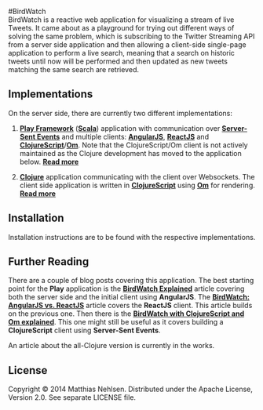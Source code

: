 #BirdWatch  
BirdWatch is a reactive web application for visualizing a stream of live Tweets. It came about as a playground for trying out different ways of solving the same problem, which is subscribing to the Twitter Streaming API from a server side application and then allowing a client-side single-page application to perform a live search, meaning that a search on historic tweets until now will be performed and then updated as new tweets matching the same search are retrieved.

## Implementations
On the server side, there are currently two different implementations:

1. **[Play Framework](https://www.playframework.com)** (**[Scala](http://www.scala-lang.org)**) application with communication over **[Server-Sent Events](http://en.wikipedia.org/wiki/Server-sent_events)** and multiple clients: **[AngularJS](https://angularjs.org)**, **[ReactJS](http://facebook.github.io/react/)** and **[ClojureScript](https://github.com/clojure/clojurescript)**/**[Om](https://github.com/swannodette/om)**. Note that the ClojureScript/Om client is not actively maintained as the Clojure development has moved to the application below. **[Read more](./Scala-Play-SSE/)**

2. **[Clojure](https://github.com/clojure/clojure)** application communicating with the client over Websockets. The client side application is written in **[ClojureScript](https://github.com/clojure/clojurescript)** using **[Om](https://github.com/swannodette/om)** for rendering. **[Read more](./Clojure-Websockets/)**


## Installation
Installation instructions are to be found with the respective implementations.

## Further Reading

There are a couple of blog posts covering this application. The best starting point for the **Play** application is the **[BirdWatch Explained](http://matthiasnehlsen.com/blog/2013/09/10/birdwatch-explained/)** article covering both the server side and the initial client using **AngularJS**. The **[BirdWatch: AngularJS vs. ReactJS](http://matthiasnehlsen.com/blog/2014/03/31/birdwatch-with-reactjs/)** article covers the **ReactJS** client. This article builds on the previous one. Then there is the **[BirdWatch with ClojureScript and Om explained](http://matthiasnehlsen.com/blog/2014/07/24/birdwatch-cljs-om/)**. This one might still be useful as it covers building a **ClojureScript** client using **Server-Sent Events**. 

An article about the all-Clojure version is currently in the works.

## License
Copyright © 2014 Matthias Nehlsen. Distributed under the Apache License, Version 2.0. See separate LICENSE file. 

